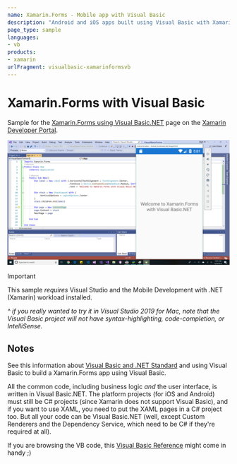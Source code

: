 ```yaml
---
name: Xamarin.Forms - Mobile app with Visual Basic
description: "Android and iOS apps built using Visual Basic with Xamarin.Forms and Visual Studio 2019"
page_type: sample
languages:
- vb
products:
- xamarin
urlFragment: visualbasic-xamarinformsvb
---
```

# Xamarin.Forms with Visual Basic

Sample for the [Xamarin.Forms using Visual Basic.NET](https://docs.microsoft.com/xamarin/cross-platform/platform/visual-basic/xamarin-forms) page on the [Xamarin Developer Portal](https://docs.microsoft.com/xamarin).

![Visual Studio and phone emulator with Visual Basic app](Screenshots/demo.png)

> [!IMPORTANT]
> This sample *requires* Visual Studio and the Mobile Development with .NET (Xamarin) workload installed.
>
> _^ if you *really* wanted to try it in Visual Studio 2019 for Mac, note that the Visual Basic project will not have syntax-highlighting, code-completion, or IntelliSense._

## Notes

See this information about [Visual Basic and .NET Standard](https://docs.microsoft.com/xamarin/cross-platform/platform/visual-basic/)
and using Visual Basic to build a Xamarin.Forms app using Visual Basic.

All the common code, including business logic *and* the user interface, is written in Visual Basic.NET.
The platform projects (for iOS and Android) must still be C# projects (since Xamarin does not support Visual Basic),
and if you want to use XAML, you need to put the XAML pages in a C# project too. But all your code
can be Visual Basic.NET (well, except Custom Renderers and the Dependency Service, which need to be C# if they're required at all).

If you are browsing the VB code, this
[Visual Basic Reference](https://docs.microsoft.com/dotnet/visual-basic/language-reference/) might come in handy ;)
